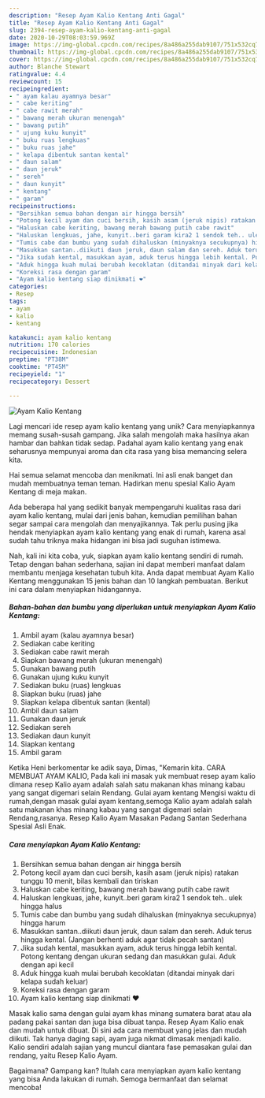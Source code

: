 ```yaml
---
description: "Resep Ayam Kalio Kentang Anti Gagal"
title: "Resep Ayam Kalio Kentang Anti Gagal"
slug: 2394-resep-ayam-kalio-kentang-anti-gagal
date: 2020-10-29T08:03:59.969Z
image: https://img-global.cpcdn.com/recipes/8a486a255dab9107/751x532cq70/ayam-kalio-kentang-foto-resep-utama.jpg
thumbnail: https://img-global.cpcdn.com/recipes/8a486a255dab9107/751x532cq70/ayam-kalio-kentang-foto-resep-utama.jpg
cover: https://img-global.cpcdn.com/recipes/8a486a255dab9107/751x532cq70/ayam-kalio-kentang-foto-resep-utama.jpg
author: Blanche Stewart
ratingvalue: 4.4
reviewcount: 15
recipeingredient:
- " ayam kalau ayamnya besar"
- " cabe keriting"
- " cabe rawit merah"
- " bawang merah ukuran menengah"
- " bawang putih"
- " ujung kuku kunyit"
- " buku ruas lengkuas"
- " buku ruas jahe"
- " kelapa dibentuk santan kental"
- " daun salam"
- " daun jeruk"
- " sereh"
- " daun kunyit"
- " kentang"
- " garam"
recipeinstructions:
- "Bersihkan semua bahan dengan air hingga bersih"
- "Potong kecil ayam dan cuci bersih, kasih asam (jeruk nipis) ratakan tunggu 10 menit, bilas kembali dan tiriskan"
- "Haluskan cabe keriting, bawang merah bawang putih cabe rawit"
- "Haluskan lengkuas, jahe, kunyit..beri garam kira2 1 sendok teh.. ulek hingga halus"
- "Tumis cabe dan bumbu yang sudah dihaluskan (minyaknya secukupnya) hingga harum"
- "Masukkan santan..diikuti daun jeruk, daun salam dan sereh. Aduk terus hingga kental. (Jangan berhenti aduk agar tidak pecah santan)"
- "Jika sudah kental, masukkan ayam, aduk terus hingga lebih kental. Potong kentang dengan ukuran sedang dan masukkan gulai. Aduk dengan api kecil"
- "Aduk hingga kuah mulai berubah kecoklatan (ditandai minyak dari kelapa sudah keluar)"
- "Koreksi rasa dengan garam"
- "Ayam kalio kentang siap dinikmati ❤"
categories:
- Resep
tags:
- ayam
- kalio
- kentang

katakunci: ayam kalio kentang 
nutrition: 170 calories
recipecuisine: Indonesian
preptime: "PT38M"
cooktime: "PT45M"
recipeyield: "1"
recipecategory: Dessert

---
```



![Ayam Kalio Kentang](https://img-global.cpcdn.com/recipes/8a486a255dab9107/751x532cq70/ayam-kalio-kentang-foto-resep-utama.jpg)

Lagi mencari ide resep ayam kalio kentang yang unik? Cara menyiapkannya memang susah-susah gampang. Jika salah mengolah maka hasilnya akan hambar dan bahkan tidak sedap. Padahal ayam kalio kentang yang enak seharusnya mempunyai aroma dan cita rasa yang bisa memancing selera kita.

Hai semua selamat mencoba dan menikmati. Ini asli enak banget dan mudah membuatnya teman teman. Hadirkan menu spesial Kalio Ayam Kentang di meja makan.

Ada beberapa hal yang sedikit banyak mempengaruhi kualitas rasa dari ayam kalio kentang, mulai dari jenis bahan, kemudian pemilihan bahan segar sampai cara mengolah dan menyajikannya. Tak perlu pusing jika hendak menyiapkan ayam kalio kentang yang enak di rumah, karena asal sudah tahu triknya maka hidangan ini bisa jadi suguhan istimewa.


Nah, kali ini kita coba, yuk, siapkan ayam kalio kentang sendiri di rumah. Tetap dengan bahan sederhana, sajian ini dapat memberi manfaat dalam membantu menjaga kesehatan tubuh kita. Anda dapat membuat Ayam Kalio Kentang menggunakan 15 jenis bahan dan 10 langkah pembuatan. Berikut ini cara dalam menyiapkan hidangannya.

<!--inarticleads1-->

##### Bahan-bahan dan bumbu yang diperlukan untuk menyiapkan Ayam Kalio Kentang:

1. Ambil  ayam (kalau ayamnya besar)
1. Sediakan  cabe keriting
1. Sediakan  cabe rawit merah
1. Siapkan  bawang merah (ukuran menengah)
1. Gunakan  bawang putih
1. Gunakan  ujung kuku kunyit
1. Sediakan  buku (ruas) lengkuas
1. Siapkan  buku (ruas) jahe
1. Siapkan  kelapa dibentuk santan (kental)
1. Ambil  daun salam
1. Gunakan  daun jeruk
1. Sediakan  sereh
1. Sediakan  daun kunyit
1. Siapkan  kentang
1. Ambil  garam


Ketika Heni berkomentar ke adik saya, Dimas, &#34;Kemarin kita. CARA MEMBUAT AYAM KALIO, Pada kali ini masak yuk membuat resep ayam kalio dimana resep Kalio ayam adalah salah satu makanan khas minang kabau yang sangat digemari selain Rendang. Gulai ayam kentang Mengisi waktu di rumah,dengan masak gulai ayam kentang,semoga Kalio ayam adalah salah satu makanan khas minang kabau yang sangat digemari selain Rendang,rasanya. Resep Kalio Ayam Masakan Padang Santan Sederhana Spesial Asli Enak. 

<!--inarticleads2-->

##### Cara menyiapkan Ayam Kalio Kentang:

1. Bersihkan semua bahan dengan air hingga bersih
1. Potong kecil ayam dan cuci bersih, kasih asam (jeruk nipis) ratakan tunggu 10 menit, bilas kembali dan tiriskan
1. Haluskan cabe keriting, bawang merah bawang putih cabe rawit
1. Haluskan lengkuas, jahe, kunyit..beri garam kira2 1 sendok teh.. ulek hingga halus
1. Tumis cabe dan bumbu yang sudah dihaluskan (minyaknya secukupnya) hingga harum
1. Masukkan santan..diikuti daun jeruk, daun salam dan sereh. Aduk terus hingga kental. (Jangan berhenti aduk agar tidak pecah santan)
1. Jika sudah kental, masukkan ayam, aduk terus hingga lebih kental. Potong kentang dengan ukuran sedang dan masukkan gulai. Aduk dengan api kecil
1. Aduk hingga kuah mulai berubah kecoklatan (ditandai minyak dari kelapa sudah keluar)
1. Koreksi rasa dengan garam
1. Ayam kalio kentang siap dinikmati ❤


Masak kalio sama dengan gulai ayam khas minang sumatera barat atau ala padang pakai santan dan juga bisa dibuat tanpa. Resep Ayam Kalio enak dan mudah untuk dibuat. Di sini ada cara membuat yang jelas dan mudah diikuti. Tak hanya daging sapi, ayam juga nikmat dimasak menjadi kalio. Kalio sendiri adalah sajian yang muncul diantara fase pemasakan gulai dan rendang, yaitu Resep Kalio Ayam. 

Bagaimana? Gampang kan? Itulah cara menyiapkan ayam kalio kentang yang bisa Anda lakukan di rumah. Semoga bermanfaat dan selamat mencoba!
